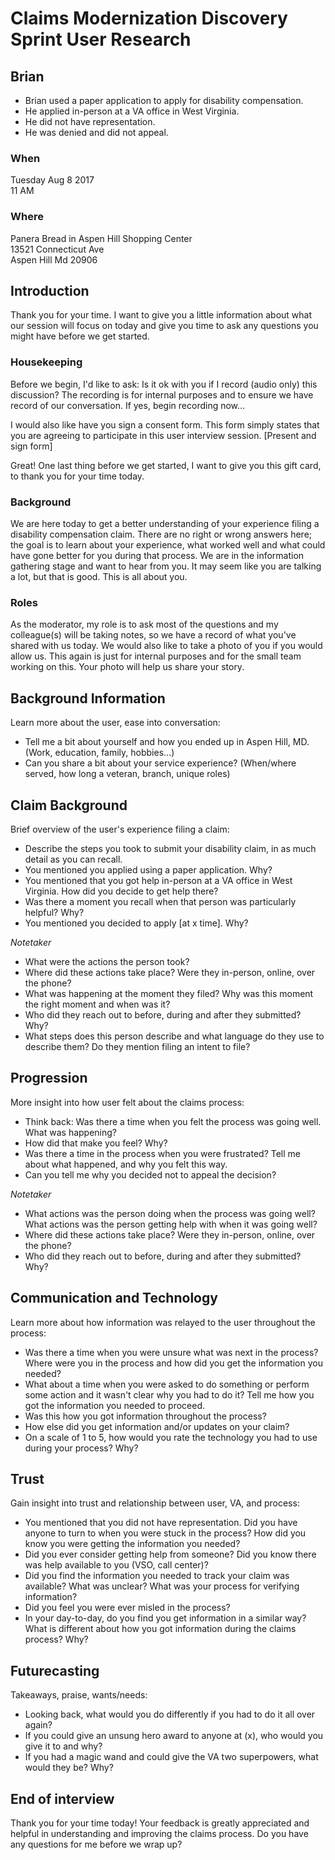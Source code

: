 # Claims Modernization Discovery Sprint User Research

## Brian
- Brian used a paper application to apply for disability compensation.
- He applied in-person at a VA office in West Virginia.
- He did not have representation.
- He was denied and did not appeal.

### When
Tuesday Aug 8 2017 <br>
11 AM

### Where
Panera Bread in Aspen Hill Shopping Center <br>
13521 Connecticut Ave <br>
Aspen Hill Md 20906 

## Introduction
Thank you for your time. I want to give you a little information about what our session will focus on today and give you time to ask any questions you might have before we get started. 

### Housekeeping
Before we begin, I'd like to ask: Is it ok with you if I record (audio only) this discussion? The recording is for internal purposes and to ensure we have record of our conversation. If yes, begin recording now...

I would also like have you sign a consent form. This form simply states that you are agreeing to participate in this user interview session. [Present and sign form]

Great! One last thing before we get started, I want to give you this gift card, to thank you for your time today. 

### Background
We are here today to get a better understanding of your experience filing a disability compensation claim. There are no right or wrong answers here; the goal is to learn about your experience, what worked well and what could have gone better for you during that process. We are in the information gathering stage and want to hear from you. It may seem like you are talking a lot, but that is good. This is all about you.

### Roles
As the moderator, my role is to ask most of the questions and my colleague(s) will be taking notes, so we have a record of what you've shared with us today. We would also like to take a photo of you if you would allow us. This again is just for internal purposes and for the small team working on this. Your photo will help us share your story.

## Background Information
Learn more about the user, ease into conversation:
- Tell me a bit about yourself and how you ended up in Aspen Hill, MD. (Work, education, family, hobbies...)
- Can you share a bit about your service experience? (When/where served, how long a veteran, branch, unique roles)

## Claim Background
Brief overview of the user's experience filing a claim:
- Describe the steps you took to submit your disability claim, in as much detail as you can recall.
- You mentioned you applied using a paper application. Why?
- You mentioned that you got help in-person at a VA office in West Virginia. How did you decide to get help there? 
- Was there a moment you recall when that person was particularly helpful? Why?
- You mentioned you decided to apply [at x time]. Why?

*Notetaker*
- What were the actions the person took?
- Where did these actions take place? Were they in-person, online, over the phone?
- What was happening at the moment they filed? Why was this moment the right moment and when was it?
- Who did they reach out to before, during and after they submitted? Why?
- What steps does this person describe and what language do they use to describe them? Do they mention filing an intent to file?

## Progression
More insight into how user felt about the claims process:
- Think back: Was there a time when you felt the process was going well. What was happening?
- How did that make you feel? Why?
- Was there a time in the process when you were frustrated? Tell me about what happened, and why you felt this way.
- Can you tell me why you decided not to appeal the decision?

*Notetaker*
- What actions was the person doing when the process was going well? What actions was the person getting help with when it was going well?
- Where did these actions take place? Were they in-person, online, over the phone?
- Who did they reach out to before, during and after they submitted? Why?

## Communication and Technology
Learn more about how information was relayed to the user throughout the process:
- Was there a time when you were unsure what was next in the process? Where were you in the process and how did you get the information you needed?
- What about a time when you were asked to do something or perform some action and it wasn't clear why you had to do it? Tell me how you got the information you needed to proceed.
- Was this how you got information throughout the process?
- How else did you get information and/or updates on your claim?
- On a scale of 1 to 5, how would you rate the technology you had to use during your process? Why?

## Trust
Gain insight into trust and relationship between user, VA, and process:
- You mentioned that you did not have representation. Did you have anyone to turn to when you were stuck in the process? How did you know you were getting the information you needed?
- Did you ever consider getting help from someone? Did you know there was help available to you (VSO, call center)?
- Did you find the information you needed to track your claim was available? What was unclear? What was your process for verifying information?
- Did you feel you were ever misled in the process?
- In your day-to-day, do you find you get information in a similar way? What is different about how you got information during the claims process? Why?

## Futurecasting
Takeaways, praise, wants/needs:
- Looking back, what would you do differently if you had to do it all over again?
- If you could give an unsung hero award to anyone at (x), who would you give it to and why?
- If you had a magic wand and could give the VA two superpowers, what would they be? Why?

## End of interview
Thank you for your time today! Your feedback is greatly appreciated and helpful in understanding and improving the claims process. Do you have any questions for me before we wrap up?
